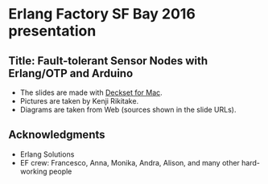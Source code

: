 # Erlang Factory SF Bay 2016 presentation

## Title: Fault-tolerant Sensor Nodes with Erlang/OTP and Arduino

* The slides are made with [Deckset for Mac](http://www.decksetapp.com/).
* Pictures are taken by Kenji Rikitake.
* Diagrams are taken from Web (sources shown in the slide URLs).

## Acknowledgments

* Erlang Solutions
* EF crew: Francesco, Anna, Monika, Andra, Alison, and many other hard-working people
